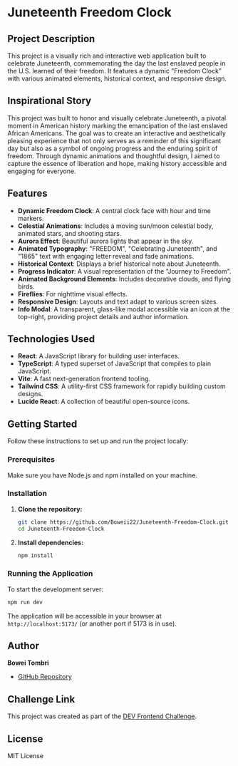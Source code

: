 # Juneteenth Freedom Clock

## Project Description

This project is a visually rich and interactive web application built to celebrate Juneteenth, commemorating the day the last enslaved people in the U.S. learned of their freedom. It features a dynamic "Freedom Clock" with various animated elements, historical context, and responsive design.

## Inspirational Story

This project was built to honor and visually celebrate Juneteenth, a pivotal moment in American history marking the emancipation of the last enslaved African Americans. The goal was to create an interactive and aesthetically pleasing experience that not only serves as a reminder of this significant day but also as a symbol of ongoing progress and the enduring spirit of freedom. Through dynamic animations and thoughtful design, I aimed to capture the essence of liberation and hope, making history accessible and engaging for everyone.

## Features

*   **Dynamic Freedom Clock**: A central clock face with hour and time markers.
*   **Celestial Animations**: Includes a moving sun/moon celestial body, animated stars, and shooting stars.
*   **Aurora Effect**: Beautiful aurora lights that appear in the sky.
*   **Animated Typography**: "FREEDOM", "Celebrating Juneteenth", and "1865" text with engaging letter reveal and fade animations.
*   **Historical Context**: Displays a brief historical note about Juneteenth.
*   **Progress Indicator**: A visual representation of the "Journey to Freedom".
*   **Animated Background Elements**: Includes decorative clouds, and flying birds.
*   **Fireflies**: For nighttime visual effects.
*   **Responsive Design**: Layouts and text adapt to various screen sizes.
*   **Info Modal**: A transparent, glass-like modal accessible via an icon at the top-right, providing project details and author information.

## Technologies Used

*   **React**: A JavaScript library for building user interfaces.
*   **TypeScript**: A typed superset of JavaScript that compiles to plain JavaScript.
*   **Vite**: A fast next-generation frontend tooling.
*   **Tailwind CSS**: A utility-first CSS framework for rapidly building custom designs.
*   **Lucide React**: A collection of beautiful open-source icons.

## Getting Started

Follow these instructions to set up and run the project locally:

### Prerequisites

Make sure you have Node.js and npm installed on your machine.

### Installation

1.  **Clone the repository:**

    ```bash
    git clone https://github.com/Boweii22/Juneteenth-Freedom-Clock.git
    cd Juneteenth-Freedom-Clock
    ```

2.  **Install dependencies:**

    ```bash
    npm install
    ```

### Running the Application

To start the development server:

```bash
npm run dev
```

The application will be accessible in your browser at `http://localhost:5173/` (or another port if 5173 is in use).

## Author

**Bowei Tombri**

*   [GitHub Repository](https://github.com/Boweii22/Juneteenth-Freedom-Clock)

## Challenge Link

This project was created as part of the [DEV Frontend Challenge](https://dev.to/challenges/frontend-2025-06-04). 

## License

MIT License
